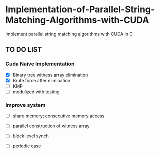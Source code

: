 # Implementation-of-Parallel-String-Matching-Algorithms-with-CUDA
Implement parallel string matching algorithms with CUDA in C

## TO DO LIST
### Cuda Naive Implementation

- [x] Binary tree witness array elimination
- [x] Brute force after elimination
- [ ] KMP
- [ ] modulized with testing
### Improve system
- [ ] share memory; consecutive memory access
- [ ] parallel construction of witness array
- [ ] block level synch
- [ ] periodic case





